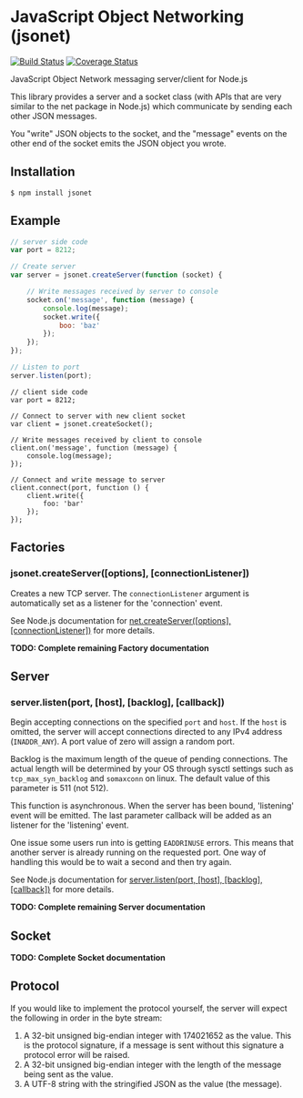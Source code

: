 JavaScript Object Networking (jsonet)
======
[![Build Status](https://travis-ci.org/dotdecimal/jsonet.png?branch=master)](https://travis-ci.org/dotdecimal/jsonet)
[![Coverage Status](https://coveralls.io/repos/dotdecimal/jsonet/badge.png)](https://coveralls.io/r/dotdecimal/jsonet)

JavaScript Object Network messaging server/client for Node.js

This library provides a server and a socket class (with APIs that are very similar to the net package in Node.js) which communicate by sending each other JSON messages.

You "write" JSON objects to the socket, and the "message" events on the other end of the socket emits the JSON object you wrote.

## Installation

    $ npm install jsonet

## Example

``` javascript
// server side code
var port = 8212;

// Create server
var server = jsonet.createServer(function (socket) {

	// Write messages received by server to console
	socket.on('message', function (message) {
		console.log(message);
		socket.write({
			boo: 'baz'
		});
	});
});

// Listen to port
server.listen(port);
```

```
// client side code
var port = 8212;

// Connect to server with new client socket
var client = jsonet.createSocket();

// Write messages received by client to console
client.on('message', function (message) {
	console.log(message);
});

// Connect and write message to server
client.connect(port, function () {
	client.write({
		foo: 'bar'
	});
});
```

## Factories

### jsonet.createServer([options], [connectionListener])
Creates a new TCP server. The ```connectionListener``` argument is automatically set as a listener for the 'connection' event.

See Node.js documentation for [net.createServer([options], [connectionListener])](http://nodejs.org/api/net.html#net_net_createserver_options_connectionlistener) for more details.

**TODO: Complete remaining Factory documentation**

## Server

### server.listen(port, [host], [backlog], [callback])
Begin accepting connections on the specified ```port``` and ```host```. If the ```host``` is omitted, the server will accept connections directed to any IPv4 address (```INADDR_ANY```). A port value of zero will assign a random port.

Backlog is the maximum length of the queue of pending connections. The actual length will be determined by your OS through sysctl settings such as ```tcp_max_syn_backlog``` and ```somaxconn``` on linux. The default value of this parameter is 511 (not 512).

This function is asynchronous. When the server has been bound, 'listening' event will be emitted. The last parameter callback will be added as an listener for the 'listening' event.

One issue some users run into is getting ```EADDRINUSE``` errors. This means that another server is already running on the requested port. One way of handling this would be to wait a second and then try again. 

See Node.js documentation for [server.listen(port, [host], [backlog], [callback])](http://nodejs.org/api/net.html#net_server_listen_port_host_backlog_callback) for more details.

**TODO: Complete remaining Server documentation**

## Socket

**TODO: Complete Socket documentation**

## Protocol

If you would like to implement the protocol yourself, the server will expect the following in order in the byte stream:

1. A 32-bit unsigned big-endian integer with 174021652 as the value. This is the protocol signature, if a message is sent without this signature a protocol error will be raised.
2. A 32-bit unsigned big-endian integer with the length of the message being sent as the value.
3. A UTF-8 string with the stringified JSON as the value (the message).
